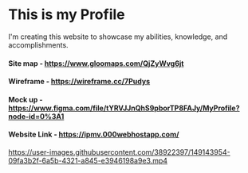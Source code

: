# This is my Profile
I'm creating this website to showcase my abilities, knowledge, and accomplishments. 

#### Site map - https://www.gloomaps.com/QjZyWvg6jt
#### Wireframe - https://wireframe.cc/7Pudys
#### Mock up - https://www.figma.com/file/tYRVJJnQhS9pborTP8FAJy/MyProfile?node-id=0%3A1
#### Website Link - https://ipmv.000webhostapp.com/




https://user-images.githubusercontent.com/38922397/149143954-09fa3b2f-6a5b-4321-a845-e3946198a9e3.mp4


